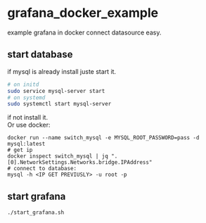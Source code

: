 # grafana_docker_example
example grafana in docker connect datasource easy.


## start database

if mysql is already install juste start it.

```BASH
# on initd
sudo service mysql-server start
# on systemd
sudo systemctl start mysql-server 
```

if  not install it.  
Or  use docker:

```
docker run --name switch_mysql -e MYSQL_ROOT_PASSWORD=pass -d mysql:latest
# get ip
docker inspect switch_mysql | jq ".[0].NetworkSettings.Networks.bridge.IPAddress"
# connect to database:
mysql -h <IP GET PREVIUSLY> -u root -p
```


## start grafana


```
./start_grafana.sh
```